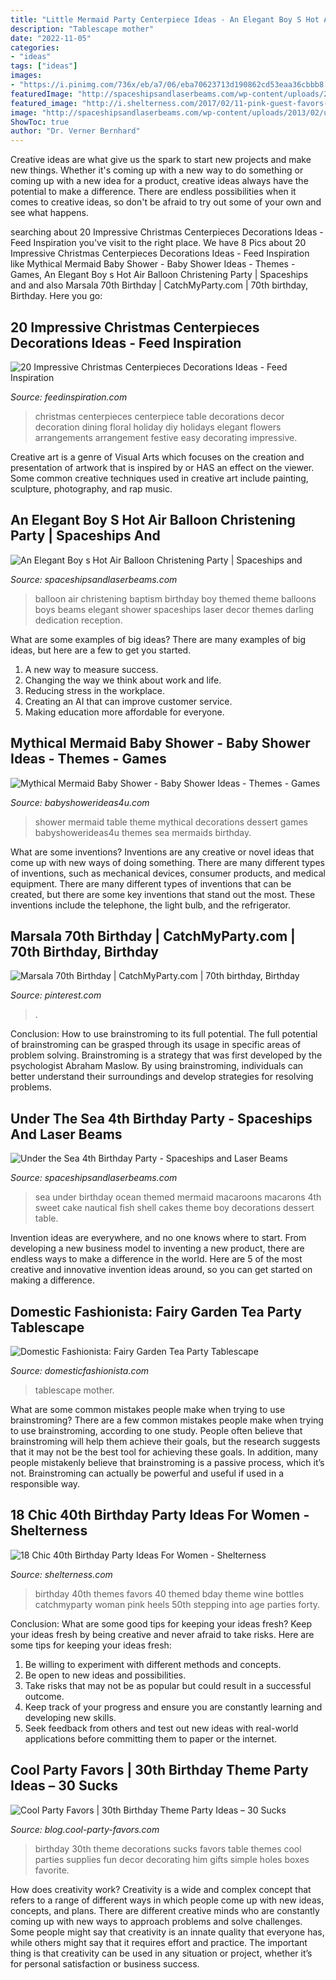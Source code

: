 ```yaml
---
title: "Little Mermaid Party Centerpiece Ideas - An Elegant Boy S Hot Air Balloon Christening Party"
description: "Tablescape mother"
date: "2022-11-05"
categories:
- "ideas"
tags: ["ideas"]
images:
- "https://i.pinimg.com/736x/eb/a7/06/eba70623713d190862cd53eaa36cbbb8.jpg"
featuredImage: "http://spaceshipsandlaserbeams.com/wp-content/uploads/2015/09/hot-air-balloon-baptism-birthday-party-ideas.jpg"
featured_image: "http://i.shelterness.com/2017/02/11-pink-guest-favors-small-bottles-of-alcohol.jpg"
image: "http://spaceshipsandlaserbeams.com/wp-content/uploads/2013/02/under-the-sea-birthday-party-food-macaroons-648x975.jpg"
ShowToc: true
author: "Dr. Verner Bernhard"
---
```



Creative ideas are what give us the spark to start new projects and make new things. Whether it's coming up with a new way to do something or coming up with a new idea for a product, creative ideas always have the potential to make a difference. There are endless possibilities when it comes to creative ideas, so don't be afraid to try out some of your own and see what happens.

	

		
searching about 20 Impressive Christmas Centerpieces Decorations Ideas - Feed Inspiration you've visit to the right place. We have 8 Pics about 20 Impressive Christmas Centerpieces Decorations Ideas - Feed Inspiration like Mythical Mermaid Baby Shower - Baby Shower Ideas - Themes - Games, An Elegant Boy s Hot Air Balloon Christening Party | Spaceships and and also Marsala 70th Birthday | CatchMyParty.com | 70th birthday, Birthday. Here you go:
		
    
## 20 Impressive Christmas Centerpieces Decorations Ideas - Feed Inspiration

<img loading=lazy src="http://feedinspiration.com/wp-content/uploads/2016/09/Easy-Centerpieces-Ideas-For-Christmas.jpg" onerror="this.onerror=null;this.src='https://tse1.mm.bing.net/th?id=OIP.hPKa4779SjPIpscvMSdX6QHaLH&amp;pid=15.1';" alt="20 Impressive Christmas Centerpieces Decorations Ideas - Feed Inspiration">

_Source: feedinspiration.com_

>christmas centerpieces centerpiece table decorations decor decoration dining floral holiday diy holidays elegant flowers arrangements arrangement festive easy decorating impressive. 

	

Creative art is a genre of Visual Arts which focuses on the creation and presentation of artwork that is inspired by or HAS an effect on the viewer. Some common creative techniques used in creative art include painting, sculpture, photography, and rap music.

    
## An Elegant Boy S Hot Air Balloon Christening Party | Spaceships And

<img loading=lazy src="http://spaceshipsandlaserbeams.com/wp-content/uploads/2015/09/hot-air-balloon-baptism-birthday-party-ideas.jpg" onerror="this.onerror=null;this.src='https://tse4.mm.bing.net/th?id=OIP.NySdEvvy0tkptB6nB7vZpQHaLH&amp;pid=15.1';" alt="An Elegant Boy s Hot Air Balloon Christening Party | Spaceships and">

_Source: spaceshipsandlaserbeams.com_

>balloon air christening baptism birthday boy themed theme balloons boys beams elegant shower spaceships laser decor themes darling dedication reception. 

	

What are some examples of big ideas?
There are many examples of big ideas, but here are a few to get you started. 
1. A new way to measure success. 
2. Changing the way we think about work and life. 
3. Reducing stress in the workplace. 
4. Creating an AI that can improve customer service. 
5. Making education more affordable for everyone.

    
## Mythical Mermaid Baby Shower - Baby Shower Ideas - Themes - Games

<img loading=lazy src="http://www.babyshowerideas4u.com/wp-content/uploads/2016/06/Mythical-Mermaid-Baby-Shower-Dessert-Table-600x806.jpg" onerror="this.onerror=null;this.src='https://tse2.mm.bing.net/th?id=OIP.Oqt6tzPdjkgE6ykNb-f7bQHaJ8&amp;pid=15.1';" alt="Mythical Mermaid Baby Shower - Baby Shower Ideas - Themes - Games">

_Source: babyshowerideas4u.com_

>shower mermaid table theme mythical decorations dessert games babyshowerideas4u themes sea mermaids birthday. 

	

What are some inventions?
Inventions are any creative or novel ideas that come up with new ways of doing something. There are many different types of inventions, such as mechanical devices, consumer products, and medical equipment. 
There are many different types of inventions that can be created, but there are some key inventions that stand out the most. These inventions include the telephone, the light bulb, and the refrigerator.

    
## Marsala 70th Birthday | CatchMyParty.com | 70th Birthday, Birthday

<img loading=lazy src="https://i.pinimg.com/736x/eb/a7/06/eba70623713d190862cd53eaa36cbbb8.jpg" onerror="this.onerror=null;this.src='https://tse1.mm.bing.net/th?id=OIP.S_y2sx-HYTdtqDqc4Tzc8gHaE8&amp;pid=15.1';" alt="Marsala 70th Birthday | CatchMyParty.com | 70th birthday, Birthday">

_Source: pinterest.com_

>. 

	

Conclusion: How to use brainstroming to its full potential.
The full potential of brainstroming can be grasped through its usage in specific areas of problem solving. Brainstroming is a strategy that was first developed by the psychologist Abraham Maslow. By using brainstroming, individuals can better understand their surroundings and develop strategies for resolving problems.

    
## Under The Sea 4th Birthday Party - Spaceships And Laser Beams

<img loading=lazy src="http://spaceshipsandlaserbeams.com/wp-content/uploads/2013/02/under-the-sea-birthday-party-food-macaroons-648x975.jpg" onerror="this.onerror=null;this.src='https://tse2.mm.bing.net/th?id=OIP.HoFp-21f0-DqFIXEZm-SNwHaLJ&amp;pid=15.1';" alt="Under the Sea 4th Birthday Party - Spaceships and Laser Beams">

_Source: spaceshipsandlaserbeams.com_

>sea under birthday ocean themed mermaid macaroons macarons 4th sweet cake nautical fish shell cakes theme boy decorations dessert table. 

	

Invention ideas are everywhere, and no one knows where to start. From developing a new business model to inventing a new product, there are endless ways to make a difference in the world. Here are 5 of the most creative and innovative invention ideas around, so you can get started on making a difference.

    
## Domestic Fashionista: Fairy Garden Tea Party Tablescape

<img loading=lazy src="https://3.bp.blogspot.com/-e2AYJEcIZUo/UzBnz3g8UgI/AAAAAAAAeNY/Sa5RGbmQByg/s1600/Fairy+Garden+Tea+Party+Tablescape-35.jpg" onerror="this.onerror=null;this.src='https://tse3.mm.bing.net/th?id=OIP.eaKJB9vS1kNE_7ODc4A5FwHaLG&amp;pid=15.1';" alt="Domestic Fashionista: Fairy Garden Tea Party Tablescape">

_Source: domesticfashionista.com_

>tablescape mother. 

	

What are some common mistakes people make when trying to use brainstroming?
There are a few common mistakes people make when trying to use brainstroming, according to one study. People often believe that brainstroming will help them achieve their goals, but the research suggests that it may not be the best tool for achieving these goals. In addition, many people mistakenly believe that brainstroming is a passive process, which it’s not. Brainstroming can actually be powerful and useful if used in a responsible way.

    
## 18 Chic 40th Birthday Party Ideas For Women - Shelterness

<img loading=lazy src="http://i.shelterness.com/2017/02/11-pink-guest-favors-small-bottles-of-alcohol.jpg" onerror="this.onerror=null;this.src='https://tse2.mm.bing.net/th?id=OIP.L-bRiBtXt9qCZ0WlbG5WxQHaE7&amp;pid=15.1';" alt="18 Chic 40th Birthday Party Ideas For Women - Shelterness">

_Source: shelterness.com_

>birthday 40th themes favors 40 themed bday theme wine bottles catchmyparty woman pink heels 50th stepping into age parties forty. 

	

Conclusion: What are some good tips for keeping your ideas fresh?
Keep your ideas fresh by being creative and never afraid to take risks. Here are some tips for keeping your ideas fresh:
1. Be willing to experiment with different methods and concepts.
2. Be open to new ideas and possibilities.
3. Take risks that may not be as popular but could result in a successful outcome. 
4. Keep track of your progress and ensure you are constantly learning and developing new skills. 
5. Seek feedback from others and test out new ideas with real-world applications before committing them to paper or the internet.

    
## Cool Party Favors | 30th Birthday Theme Party Ideas – 30 Sucks

<img loading=lazy src="http://blog.cool-party-favors.com/wp-content/uploads/2012/11/30-Birthday-Party.jpg" onerror="this.onerror=null;this.src='https://tse2.mm.bing.net/th?id=OIP.iG0l1zQwsw9QzlFjY9B7VgHaLG&amp;pid=15.1';" alt="Cool Party Favors | 30th Birthday Theme Party Ideas – 30 Sucks">

_Source: blog.cool-party-favors.com_

>birthday 30th theme decorations sucks favors table themes cool parties supplies fun decor decorating him gifts simple holes boxes favorite. 

	

How does creativity work?
Creativity is a wide and complex concept that refers to a range of different ways in which people come up with new ideas, concepts, and plans. There are different creative minds who are constantly coming up with new ways to approach problems and solve challenges. Some people might say that creativity is an innate quality that everyone has, while others might say that it requires effort and practice. The important thing is that creativity can be used in any situation or project, whether it’s for personal satisfaction or business success.

